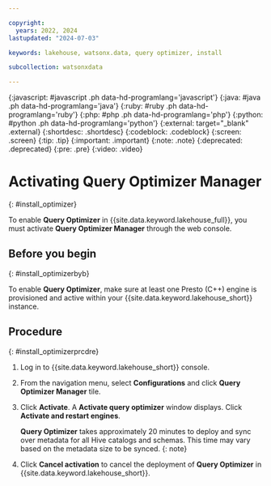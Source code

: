 ```yaml
---

copyright:
  years: 2022, 2024
lastupdated: "2024-07-03"

keywords: lakehouse, watsonx.data, query optimizer, install

subcollection: watsonxdata

---
```


{:javascript: #javascript .ph data-hd-programlang='javascript'}
{:java: #java .ph data-hd-programlang='java'}
{:ruby: #ruby .ph data-hd-programlang='ruby'}
{:php: #php .ph data-hd-programlang='php'}
{:python: #python .ph data-hd-programlang='python'}
{:external: target="_blank" .external}
{:shortdesc: .shortdesc}
{:codeblock: .codeblock}
{:screen: .screen}
{:tip: .tip}
{:important: .important}
{:note: .note}
{:deprecated: .deprecated}
{:pre: .pre}
{:video: .video}

# Activating Query Optimizer Manager
{: #install_optimizer}

To enable **Query Optimizer** in {{site.data.keyword.lakehouse_full}}, you must activate **Query Optimizer Manager** through the web console.

## Before you begin
{: #install_optimizerbyb}

To enable **Query Optimizer**, make sure at least one Presto (C++) engine is provisioned and active within your {{site.data.keyword.lakehouse_short}} instance.

## Procedure
{: #install_optimizerprcdre}

1. Log in to {{site.data.keyword.lakehouse_short}} console.
1. From the navigation menu, select **Configurations** and click **Query Optimizer Manager** tile.
1. Click **Activate**. A **Activate query optimizer** window displays. Click **Activate and restart engines**.

   **Query Optimizer** takes approximately 20 minutes to deploy and sync over metadata for all Hive catalogs and schemas. This time may vary based on the metadata size to be synced.
   {: note}

1. Click **Cancel activation** to cancel the deployment of **Query Optimizer** in {{site.data.keyword.lakehouse_short}}.

